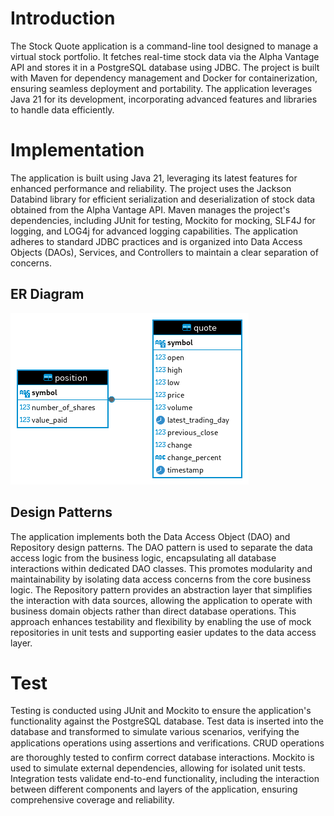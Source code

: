 # Introduction

The Stock Quote application is a command-line tool designed to manage a virtual stock portfolio. It fetches real-time stock data via the Alpha Vantage API and stores it in a PostgreSQL database using JDBC. The project is built with Maven for dependency management and Docker for containerization, ensuring seamless deployment and portability. The application leverages Java 21 for its development, incorporating advanced features and libraries to handle data efficiently.

# Implementation

The application is built using Java 21, leveraging its latest features for enhanced performance and reliability. The project uses the Jackson Databind library for efficient serialization and deserialization of stock data obtained from the Alpha Vantage API. Maven manages the project's dependencies, including JUnit for testing, Mockito for mocking, SLF4J for logging, and LOG4j for advanced logging capabilities. The application adheres to standard JDBC practices and is organized into Data Access Objects (DAOs), Services, and Controllers to maintain a clear separation of concerns.

## ER Diagram

![ER Diagram](src/main/resources/Stock_quote_ERD.png)

## Design Patterns

The application implements both the Data Access Object (DAO) and Repository design patterns. The DAO pattern is used to separate the data access logic from the business logic, encapsulating all database interactions within dedicated DAO classes. This promotes modularity and maintainability by isolating data access concerns from the core business logic. The Repository pattern provides an abstraction layer that simplifies the interaction with data sources, allowing the application to operate with business domain objects rather than direct database operations. This approach enhances testability and flexibility by enabling the use of mock repositories in unit tests and supporting easier updates to the data access layer.

# Test

Testing is conducted using JUnit and Mockito to ensure the application's functionality against the PostgreSQL database. Test data is inserted into the database and transformed to simulate various scenarios, verifying the applications operations using assertions and verifications. CRUD operations are thoroughly tested to confirm correct database interactions. Mockito is used to simulate external dependencies, allowing for isolated unit tests. Integration tests validate end-to-end functionality, including the interaction between different components and layers of the application, ensuring comprehensive coverage and reliability.
